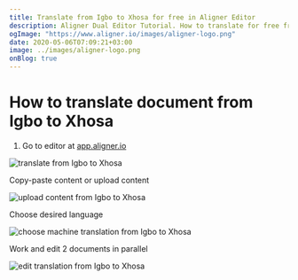 ```yaml
---
title: Translate from Igbo to Xhosa for free in Aligner Editor
description: Aligner Dual Editor Tutorial. How to translate for free from Igbo to Xhosa. Aligner is multilingual document management platform. 
ogImage: "https://www.aligner.io/images/aligner-logo.png"
date: 2020-05-06T07:09:21+03:00
image: ../images/aligner-logo.png
onBlog: true
---
```


# How to translate document from Igbo to Xhosa

1. Go to editor at [app.aligner.io](https://app.aligner.io "Aligner App web page")

![translate from Igbo to Xhosa](../aligner-blank-editor.png "translate from Igbo to Xhosa")

Copy-paste content or upload content

![upload content from Igbo to Xhosa](../aligner-uploaded-document.png "upload content from Igbo to Xhosa")

Choose desired language

![choose machine translation from Igbo to Xhosa](../aligner-language-dropdown.png "choose machine translation from Igbo to Xhosa")

Work and edit 2 documents in parallel

![edit translation from Igbo to Xhosa](../aligner-double-sitded-editor.png "edit translation from Igbo to Xhosa")

